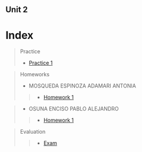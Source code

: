 ## Unit 2

# Index

> Practice
>  * [Practice 1](https://github.com/AdamariMosqueda/Data_Mining/tree/Unit_2/Practices/Practice%201) 

> Homeworks
> * MOSQUEDA ESPINOZA ADAMARI ANTONIA
>> * [Homework 1](https://github.com/AdamariMosqueda/Data_Mining/blob/Unit_2/Homeworks/MOSQUEDA%20ESPINOZA%20ADAMARI%20ANTONIA/Homework%201/Homework%201.md) 

> * OSUNA ENCISO PABLO ALEJANDRO
>> * [Homework 1](https://github.com/AdamariMosqueda/Data_Mining/blob/Unit_2/Homeworks/OSUNA%20ENCISO%20PABLO%20ALEJANDRO/Homework1/Homework1.md)

> Evaluation
>> * [Exam](https://github.com/AdamariMosqueda/Data_Mining/tree/Unit_2/Evaluation/Exam) 